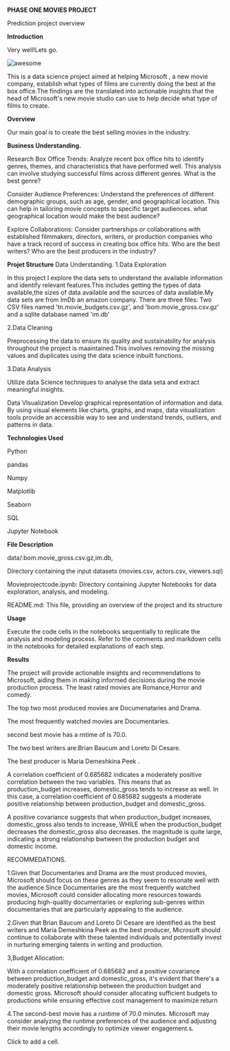 **PHASE ONE MOVIES PROJECT**

 Prediction project overview

**Introduction**

Very well!Lets go.

![awesome](https://github.com/winnycodegurl/Ds-Phase1--Movies-Project/assets/162214319/a2b093d4-bc0c-4b4d-b02c-8af59d553990)


This is a data science project aimed at helping Microsoft , a new movie company, establish what types of films are currently doing the best at the box office.The findings are the translated into actionable insights that the head of Microsoft's new movie studio can use to help decide what type of films to create.

 **Overview**
  
Our main goal is to create the best selling movies in the industry.

**Business Understanding.**

  Research Box Office Trends:
  Analyze recent box office hits to identify genres, themes, and characteristics that have performed well. This analysis can involve studying successful films across different genres.
  What is the best genre?

Consider Audience Preferences: Understand the preferences of different demographic groups, such as age, gender, and geographical location. This can help in tailoring movie concepts to specific target audiences.
what geographical location would make the best audience?

Explore Collaborations: Consider partnerships or collaborations with established filmmakers, directors, writers, or production companies who have a track record of success in creating box office hits.
Who are the best writers?
Who are the best producers in the industry?

**Projet Structure**
Data Understanding.
1.Data Exploration

In this project I explore the data sets to understand the available information  and identify relevant features.This includes getting the types of data available,the sizes of data available and the sources of data available.My data sets are from ImDb an amazon company.
There are three files: Two CSV files named 'tn.movie_budgets.csv.gz', and 'bom.movie_gross.csv.gz' and a sqlite database named 'im.db'

2.Data Cleaning

 Preprocessing the data to ensure its quality and sustainability for analysis throughout the project is maaintained.This involves removing the missing values and duplicates using the data science inbuilt functions.

3.Data Analysis

Utilize data Science techniques to analyse the data seta and extract meaningful insights.

Data VIsualization
Develop  graphical representation of information and data. By using visual elements like charts, graphs, and maps, data visualization tools provide an accessible way to see and understand trends, outliers, and patterns in data.

**Technologies Used**

Python

pandas

Numpy

Matplotlib

Seaborn

SQL

Jupyter Notebook

**File Description**

data/:bom.movie_gross.csv.gz,im.db,

Directory containing the input datasets (movies.csv, actors.csv, viewers.sql)

Movieprojectcode.ipynb: Directory containing Jupyter Notebooks for data exploration, analysis, and modeling.

README.md: This file, providing an overview of the project and its structure

**Usage**

Execute the code cells in the notebooks sequentially to replicate the analysis and modeling process.
Refer to the comments and markdown cells in the notebooks for detailed explanations of each step.

**Results**

The project will provide actionable insights and recommendations to Microsoft, aiding them in making informed decisions during the movie production process.
The least rated movies are Romance,Horror and comedy.

The top two most produced movies are Documenataries and Drama.

The most frequently watched movies are Documentaries.

second best movie has a rntime of is 70.0.

The two best writers are:Brian Baucum and Loreto Di Cesare.

The best producer is Maria Demeshkina Peek .

A correlation coefficient of 0.685682 indicates a moderately positive correlation between the two variables. This means that as production_budget increases, domestic_gross tends to increase as well. In this case, a correlation coefficient of 0.685682 suggests a moderate positive relationship between production_budget and domestic_gross.

A positive covariance suggests that when production_budget increases, domestic_gross also tends to increase, WHILE when the production_budget decreases the domestic_gross also decreases. the magnitude is quite large, indicating a strong relationship bwtween the production budget and domestic income.

RECOMMEDATIONS.

1.Given that Documentaries and Drama are the most produced movies, Microsoft should focus on these genres as they seem to resonate well with the audience.Since Documentaries are the most frequently watched movies, Microsoft could consider allocating more resources towards producing high-quality documentaries or exploring sub-genres within documentaries that are particularly appealing to the audience.

2.Given that Brian Baucum and Loreto Di Cesare are identified as the best writers and Maria Demeshkina Peek as the best producer, Microsoft should continue to collaborate with these talented individuals and potentially invest in nurturing emerging talents in writing and production.

3,Budget Allocation:

With a correlation coefficient of 0.685682 and a positive covariance between production_budget and domestic_gross, it's evident that there's a moderately positive relationship between the production budget and domestic gross. Microsoft should consider allocating sufficient budgets to productions while ensuring effective cost management to maximize return

4.The second-best movie has a runtime of 70.0 minutes. Microsoft may consider analyzing the runtime preferences of the audience and adjusting their movie lengths accordingly to optimize viewer engagement.s.


Click to add a cell.



